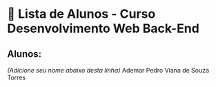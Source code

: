 # 📜 Lista de Alunos - Curso Desenvolvimento Web Back-End

## Alunos:
*(Adicione seu nome abaixo desta linha)*
Ademar Pedro Viana de Souza Torres


